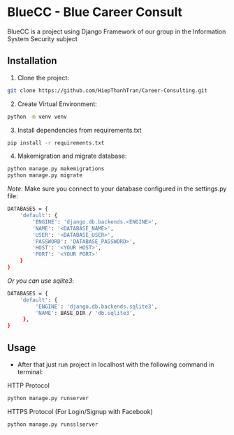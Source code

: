 # BlueCC - Blue Career Consult

BlueCC is a project using Django Framework of our group in the Information System Security subject

## Installation
1. Clone the project:

```bash
git clone https://github.com/HiepThanhTran/Career-Consulting.git
```

2. Create Virtual Environment:

```bash
python -m venv venv
```

3. Install dependencies from requirements.txt

```bash
pip install -r requirements.txt
```

4. Makemigration and migrate database:
```bash
python manage.py makemigrations
python manage.py migrate
```

*Note*: Make sure you connect to your database configured in the settings.py file:
```bash
DATABASES = {
    'default': {
        'ENGINE': 'django.db.backends.<ENGINE>',
        'NAME': '<DATABASE_NAME>',
        'USER': '<DATABASE_USER>',
        'PASSWORD': 'DATABASE_PASSWORD>',
        'HOST': '<YOUR HOST>',
        'PORT': '<YOUR PORT>'
    }
}
```

*Or you can use sqlite3*:
```bash
DATABASES = {
    'default': {
         'ENGINE': 'django.db.backends.sqlite3',
         'NAME': BASE_DIR / 'db.sqlite3',
     },
}
```

## Usage
- After that just run project in localhost with the following command in terminal:

HTTP Protocol
```bash
python manage.py runserver
```

HTTPS Protocol (For Login/Signup with Facebook)
```bash
python manage.py runsslserver
```
